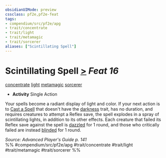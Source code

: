```yaml
---
obsidianUIMode: preview
cssclass: pf2e,pf2e-feat
tags:
- compendium/src/pf2e/apg
- trait/concentrate
- trait/light
- trait/metamagic
- trait/sorcerer
aliases: ["Scintillating Spell"]
---
```

# Scintillating Spell  [>](chapter-9-playing-the-game.md#Actions "Single Action") *Feat 16*  
[concentrate](concentrate.md "Concentrate Action & Ability Trait")  [light](Reference/Rules/Traits/light.md "Light Effect Trait")  [metamagic](metamagic.md "Metamagic General Trait")  [sorcerer](Reference/Rules/Traits/sorcerer.md "Sorcerer Class Trait")  

- **Activity** Single Action

Your spells become a radiant display of light and color. If your next action is to [Cast a Spell](cast-a-spell.md) that doesn't have the [darkness](Reference/Rules/Traits/darkness.md "Darkness Effect Trait") trait, has no duration, and requires creatures to attempt a Reflex save, the spell explodes in a spray of scintillating lights, in addition to its other effects. Each creature that failed its Reflex save against the spell is [dazzled](conditions.md#Dazzled) for 1 round, and those who critically failed are instead [blinded](conditions.md#Blinded) for 1 round.

*Source: Advanced Player's Guide p. 141*  
%% #compendium/src/pf2e/apg #trait/concentrate #trait/light #trait/metamagic #trait/sorcerer %%